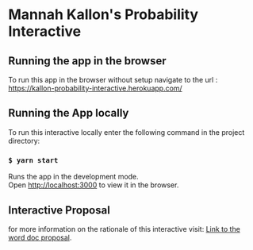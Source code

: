 # Mannah Kallon's Probability Interactive
## Running the app in the browser
To run this app in the browser without setup navigate to the url :
https://kallon-probability-interactive.herokuapp.com/
## Running the App locally

To run this interactive locally enter the following command in the project directory:

### `$ yarn start`

Runs the app in the development mode.<br />
Open [http://localhost:3000](http://localhost:3000) to view it in the browser.

## Interactive Proposal
for more information on the rationale of this interactive visit: 
[Link to the word doc proposal](https://docs.google.com/document/d/1eEFpiDEU-6J_59YRBc1ef7T-T3kJzbNnNJtMnG-3vRY/edit?usp=sharing).



